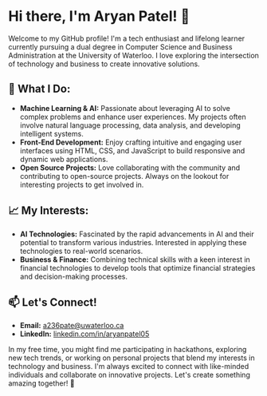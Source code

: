 # Hi there, I'm Aryan Patel! 👋

Welcome to my GitHub profile! I'm a tech enthusiast and lifelong learner currently pursuing a dual degree in Computer Science and Business Administration at the University of Waterloo. I love exploring the intersection of technology and business to create innovative solutions.

## 🔧 What I Do:
- **Machine Learning & AI:** Passionate about leveraging AI to solve complex problems and enhance user experiences. My projects often involve natural language processing, data analysis, and developing intelligent systems.
- **Front-End Development:** Enjoy crafting intuitive and engaging user interfaces using HTML, CSS, and JavaScript to build responsive and dynamic web applications.
- **Open Source Projects:** Love collaborating with the community and contributing to open-source projects. Always on the lookout for interesting projects to get involved in.

## 📈 My Interests:
- **AI Technologies:** Fascinated by the rapid advancements in AI and their potential to transform various industries. Interested in applying these technologies to real-world scenarios.
- **Business & Finance:** Combining technical skills with a keen interest in financial technologies to develop tools that optimize financial strategies and decision-making processes.

## 📫 Let's Connect!
- **Email:** [a236pate@uwaterloo.ca](mailto:a236pate@uwaterloo.ca)
- **LinkedIn:** [linkedin.com/in/aryanpatel05](https://linkedin.com/in/aryanpatel05)

In my free time, you might find me participating in hackathons, exploring new tech trends, or working on personal projects that blend my interests in technology and business. I'm always excited to connect with like-minded individuals and collaborate on innovative projects. Let's create something amazing together! 🚀
